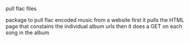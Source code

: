 pull flac files 


package to pull flac encoded music from a website
first it pulls the HTML page that constains the individual album urls
then it does a GET on each song in the album



